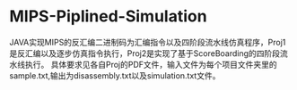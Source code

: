 # MIPS-Piplined-Simulation

JAVA实现MIPS的反汇编二进制码为汇编指令以及四阶段流水线仿真程序，Proj1是反汇编以及逐步仿真指令执行，Proj2是实现了基于ScoreBoarding的四阶段流水线执行。
具体要求见各自Proj的PDF文件，输入文件为每个项目文件夹里的sample.txt,输出为disassembly.txt以及simulation.txt文件。
